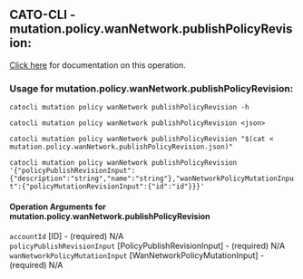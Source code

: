 
## CATO-CLI - mutation.policy.wanNetwork.publishPolicyRevision:
[Click here](https://api.catonetworks.com/documentation/#mutation-mutation.policy.wanNetwork.publishPolicyRevision) for documentation on this operation.

### Usage for mutation.policy.wanNetwork.publishPolicyRevision:

`catocli mutation policy wanNetwork publishPolicyRevision -h`

`catocli mutation policy wanNetwork publishPolicyRevision <json>`

`catocli mutation policy wanNetwork publishPolicyRevision "$(cat < mutation.policy.wanNetwork.publishPolicyRevision.json)"`

`catocli mutation policy wanNetwork publishPolicyRevision '{"policyPublishRevisionInput":{"description":"string","name":"string"},"wanNetworkPolicyMutationInput":{"policyMutationRevisionInput":{"id":"id"}}}'`


#### Operation Arguments for mutation.policy.wanNetwork.publishPolicyRevision ####

`accountId` [ID] - (required) N/A    
`policyPublishRevisionInput` [PolicyPublishRevisionInput] - (required) N/A    
`wanNetworkPolicyMutationInput` [WanNetworkPolicyMutationInput] - (required) N/A    
